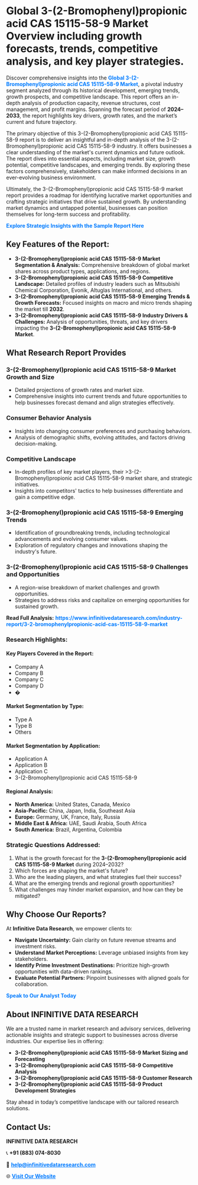 <h1>Global 3-(2-Bromophenyl)propionic acid CAS 15115-58-9 Market Overview including growth forecasts, trends, competitive analysis, and key player strategies.</h1>
<p>
Discover comprehensive insights into the 
<a href="https://www.infinitivedataresearch.com/industry-report/3-2-bromophenylpropionic-acid-cas-15115-58-9-market" rel="dofollow" style="color: #007BFF; text-decoration: none;"><strong>Global 3-(2-Bromophenyl)propionic acid CAS 15115-58-9 Market</strong></a>, a pivotal industry segment analyzed through its historical development, emerging trends, growth prospects, and competitive landscape. This report offers an in-depth analysis of production capacity, revenue structures, cost management, and profit margins. Spanning the forecast period of <strong>2024–2033</strong>, the report highlights key drivers, growth rates, and the market’s current and future trajectory.
</p>
<p>
The primary objective of this 3-(2-Bromophenyl)propionic acid CAS 15115-58-9 report is to deliver an insightful and in-depth analysis of the 3-(2-Bromophenyl)propionic acid CAS 15115-58-9 industry. It offers businesses a clear understanding of the market's current dynamics and future outlook. The report dives into essential aspects, including market size, growth potential, competitive landscapes, and emerging trends. By exploring these factors comprehensively, stakeholders can make informed decisions in an ever-evolving business environment.
</p>
<p>
Ultimately, the 3-(2-Bromophenyl)propionic acid CAS 15115-58-9 market report provides a roadmap for identifying lucrative market opportunities and crafting strategic initiatives that drive sustained growth. By understanding market dynamics and untapped potential, businesses can position themselves for long-term success and profitability.
</p>
<p>
<a href="https://www.infinitivedataresearch.com/request-sample/reportId=111194" style="color: #007BFF; text-decoration: none;"><strong>Explore Strategic Insights with the Sample Report Here</strong></a>
</p>

<h2>Key Features of the Report:</h2>
<ul>
<li><strong>3-(2-Bromophenyl)propionic acid CAS 15115-58-9 Market Segmentation & Analysis:</strong> Comprehensive breakdown of global market shares across product types, applications, and regions.</li>
<li><strong>3-(2-Bromophenyl)propionic acid CAS 15115-58-9 Competitive Landscape:</strong> Detailed profiles of industry leaders such as Mitsubishi Chemical Corporation, Evonik, Altuglas International, and others.</li>
<li><strong>3-(2-Bromophenyl)propionic acid CAS 15115-58-9 Emerging Trends & Growth Forecasts:</strong> Focused insights on macro and micro trends shaping the market till <strong>2032</strong>.</li>
<li><strong>3-(2-Bromophenyl)propionic acid CAS 15115-58-9 Industry Drivers & Challenges:</strong> Analysis of opportunities, threats, and key drivers impacting the <strong>3-(2-Bromophenyl)propionic acid CAS 15115-58-9 Market</strong>.</li>
</ul>

<h2>What Research Report Provides</h2>
<h3>3-(2-Bromophenyl)propionic acid CAS 15115-58-9 Market Growth and Size</h3>
<ul>
<li>Detailed projections of growth rates and market size.</li>
<li>Comprehensive insights into current trends and future opportunities to help businesses forecast demand and align strategies effectively.</li>
</ul>

<h3>Consumer Behavior Analysis</h3>
<ul>
<li>Insights into changing consumer preferences and purchasing behaviors.</li>
<li>Analysis of demographic shifts, evolving attitudes, and factors driving decision-making.</li>
</ul>

<h3>Competitive Landscape</h3>
<ul>
<li>In-depth profiles of key market players, their >3-(2-Bromophenyl)propionic acid CAS 15115-58-9 market share, and strategic initiatives.</li>
<li>Insights into competitors' tactics to help businesses differentiate and gain a competitive edge.</li>
</ul>

<h3>3-(2-Bromophenyl)propionic acid CAS 15115-58-9 Emerging Trends</h3>
<ul>
<li>Identification of groundbreaking trends, including technological advancements and evolving consumer values.</li>
<li>Exploration of regulatory changes and innovations shaping the industry's future.</li>
</ul>

<h3>3-(2-Bromophenyl)propionic acid CAS 15115-58-9 Challenges and Opportunities</h3>
<ul>
<li>A region-wise breakdown of market challenges and growth opportunities.</li>
<li>Strategies to address risks and capitalize on emerging opportunities for sustained growth.</li>
</ul>
<p><strong>Read Full Analysis:</strong> <a href="https://www.infinitivedataresearch.com/industry-report/3-2-bromophenylpropionic-acid-cas-15115-58-9-market" rel="dofollow" style="color: #007BFF; text-decoration: none;"><strong>https://www.infinitivedataresearch.com/industry-report/3-2-bromophenylpropionic-acid-cas-15115-58-9-market</strong></a></p>
<h3>Research Highlights:</h3>
<h4>Key Players Covered in the Report:</h4>
<ul><li>Company A</li><li>Company B</li><li>Company C</li><li>Company D</li><li>�</li></ul>
<h4>Market Segmentation by Type:</h4>
<ul><li>Type A</li><li>Type B</li><li>Others</li></ul>
<h4>Market Segmentation by Application:</h4>
<ul><li>Application A</li><li>Application B</li><li>Application C</li><li>3-(2-Bromophenyl)propionic acid CAS 15115-58-9</li></ul>

<h4>Regional Analysis:</h4>
<ul>
<li><strong>North America:</strong> United States, Canada, Mexico</li>
<li><strong>Asia-Pacific:</strong> China, Japan, India, Southeast Asia</li>
<li><strong>Europe:</strong> Germany, UK, France, Italy, Russia</li>
<li><strong>Middle East & Africa:</strong> UAE, Saudi Arabia, South Africa</li>
<li><strong>South America:</strong> Brazil, Argentina, Colombia</li>
</ul>

<h3>Strategic Questions Addressed:</h3>
<ol>
<li>What is the growth forecast for the <strong>3-(2-Bromophenyl)propionic acid CAS 15115-58-9 Market</strong> during 2024–2032?</li>
<li>Which forces are shaping the market's future?</li>
<li>Who are the leading players, and what strategies fuel their success?</li>
<li>What are the emerging trends and regional growth opportunities?</li>
<li>What challenges may hinder market expansion, and how can they be mitigated?</li>
</ol>

<h2>Why Choose Our Reports?</h2>
<p>At <strong>Infinitive Data Research</strong>, we empower clients to:</p>
<ul>
<li><strong>Navigate Uncertainty:</strong> Gain clarity on future revenue streams and investment risks.</li>
<li><strong>Understand Market Perceptions:</strong> Leverage unbiased insights from key stakeholders.</li>
<li><strong>Identify Prime Investment Destinations:</strong> Prioritize high-growth opportunities with data-driven rankings.</li>
<li><strong>Evaluate Potential Partners:</strong> Pinpoint businesses with aligned goals for collaboration.</li>
</ul>
<p><a href="https://www.infinitivedataresearch.com/industry-report/3-2-bromophenylpropionic-acid-cas-15115-58-9-market" rel="dofollow" style="color: #007BFF; text-decoration: none;"><strong>Speak to Our Analyst Today</strong></a></p>

<h2>About INFINITIVE DATA RESEARCH</h2>
<p>We are a trusted name in market research and advisory services, delivering actionable insights and strategic support to businesses across diverse industries. Our expertise lies in offering:</p>
<ul>
<li><strong>3-(2-Bromophenyl)propionic acid CAS 15115-58-9 Market Sizing and Forecasting</strong></li>
<li><strong>3-(2-Bromophenyl)propionic acid CAS 15115-58-9 Competitive Analysis</strong></li>
<li><strong>3-(2-Bromophenyl)propionic acid CAS 15115-58-9 Customer Research</strong></li>
<li><strong>3-(2-Bromophenyl)propionic acid CAS 15115-58-9 Product Development Strategies</strong></li>
</ul>
<p>Stay ahead in today’s competitive landscape with our tailored research solutions.</p>

<h2>Contact Us:</h2>
<p><strong>INFINITIVE DATA RESEARCH</strong></p>
<p>📞 <strong>+91 (883) 074-8030</strong></p>
<p>📧 <strong><a href="mailto:help@infinitivedataresearch.com" style="color: #007BFF;">help@infinitivedataresearch.com</a></strong></p>
<p>🌐 <strong><a href="https://www.infinitivedataresearch.com" rel="dofollow" style="color: #007BFF;">Visit Our Website</a></strong></p>